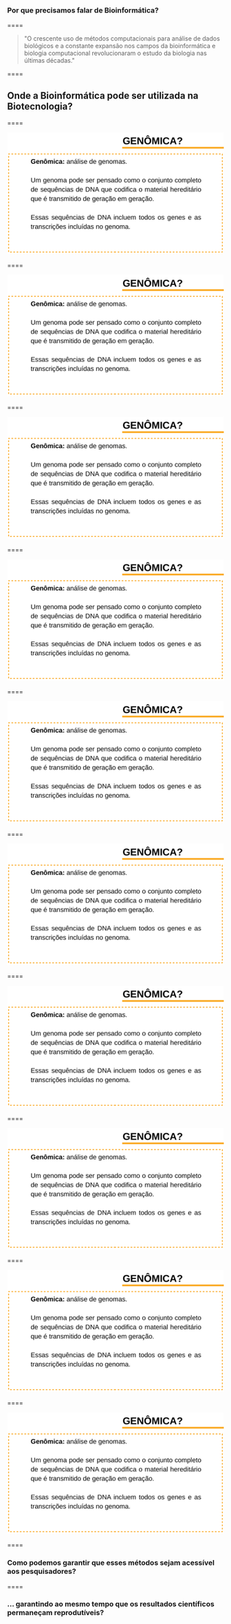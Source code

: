 ### Por que precisamos falar de Bioinformática?

====

> "O crescente uso de métodos computacionais para análise de dados biológicos e a constante expansão nos campos da bioinformática e biologia computacional revolucionaram o estudo da biologia nas últimas décadas."

====

## Onde a Bioinformática pode ser utilizada na Biotecnologia?

====

![avatar][avatar]

[avatar]: ../shared/img/slide13.png

====

![avatar][avatar]

[avatar]: ../shared/img/job1.png

====

![avatar][avatar]

[avatar]: ../shared/img/job2.png

====

![avatar][avatar]

[avatar]: ../shared/img/job3.png

====

![avatar][avatar]

[avatar]: ../shared/img/job4.png

====

![avatar][avatar]

[avatar]: ../shared/img/job5.png

====

![avatar][avatar]

[avatar]: ../shared/img/job6.png

====

![avatar][avatar]

[avatar]: ../shared/img/job7.png

====

![avatar][avatar]

[avatar]: ../shared/img/job8.png

====

![avatar][avatar]

[avatar]: ../shared/img/job9.png

====

### Como podemos garantir que esses métodos sejam acessível aos pesquisadores?

====

### ... garantindo ao mesmo tempo que os resultados científicos permaneçam reprodutíveis?
